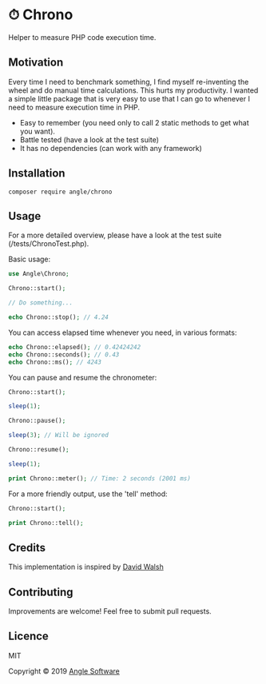 # ⏱ Chrono

Helper to measure PHP code execution time.

## Motivation

Every time I need to benchmark something, I find myself re-inventing the wheel and do manual time calculations. This hurts my productivity. I wanted a simple little package that is very easy to use that I can go to whenever I need to measure execution time in PHP.

- Easy to remember (you need only to call 2 static methods to get what you want).
- Battle tested (have a look at the test suite)
- It has no dependencies (can work with any framework)

## Installation

```shell
composer require angle/chrono
```

## Usage

For a more detailed overview, please have a look at the test suite (/tests/ChronoTest.php).

Basic usage:
```php
use Angle\Chrono;

Chrono::start();

// Do something...

echo Chrono::stop(); // 4.24
```

You can access elapsed time whenever you need, in various formats:
```php
echo Chrono::elapsed(); // 0.42424242
echo Chrono::seconds(); // 0.43
echo Chrono::ms(); // 4243
```

You can pause and resume the chronometer:
```php
Chrono::start();

sleep(1);

Chrono::pause();

sleep(3); // Will be ignored

Chrono::resume();

sleep(1);

print Chrono::meter(); // Time: 2 seconds (2001 ms)
```

For a more friendly output, use the 'tell' method:
```php
Chrono::start();

print Chrono::tell();
```

## Credits

This implementation is inspired by [David Walsh](https://davidwalsh.name/php-timer-benchmark)

## Contributing

Improvements are welcome! Feel free to submit pull requests.

## Licence

MIT

Copyright © 2019 [Angle Software](https://angle.software)
